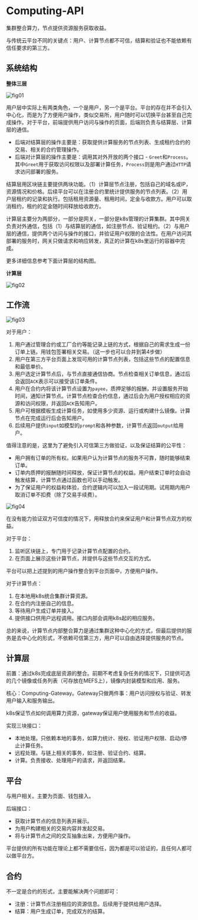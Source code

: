 # Computing-API

集群整合算力，节点提供资源服务获取收益。

与传统云平台不同的关键点：用户、计算节点都不可信，结算和验证也不能依赖有信任要求的第三方。

## 系统结构

**整体三层**

![fig01](./NewComputeStructure.png)

用户层中实际上有两类角色，一个是用户，另一个是平台。平台的存在并不会引入中心化，而是为了方便用户操作，类似交易所，用户随时可以切换平台甚至自己完成操作。对于平台，前端提供用户访问与操作的页面，后端则负责与结算层、计算层的通信。

- 后端对结算层的操作主要是：获取提供计算服务的节点列表、生成租约合约的交易、相关的合约管理操作。
- 后端对计算层的操作主要是：调用其对外开放的两个接口 - `Greet`和`Process`。其中`Greet`用于获取访问权限以及部署计算任务，`Process`则是用户通过`HTTP`请求访问部署的服务。

结算层用区块链主要提供两块功能。（1）计算层节点注册，包括自己的域名或IP，资源情况和价格。后续平台可以在注册合约里统计提供服务的节点列表。（2）用户层租约的记录和执行。包括租用资源量、租用时间，定金与收款方。用户可以取消租约，租约的定金随时间释放给收款方。

计算层主要分为两部分，一部分是网关，一部分是k8s管理的计算集群。其中网关负责对外通信，包括（1）与结算层的通信，如注册节点、验证租约。（2）与用户层的通信，提供两个访问与操作的接口，并验证用户权限的合法性。在用户访问其部署的服务时，网关只做请求和响应转发，真正的计算在k8s里运行的容器中完成。

更多详细信息参考下面计算层的结构图。

**计算层**

![fig02](./GatewayInterface.png)

## 工作流

![fig03](./NewComputeWorkflow.png)

对于用户：

1. 用户通过管理合约或工厂合约等能记录上链的方式，根据自己的需求生成一份订单上链。用钱包签署相关交易。（这一步也可以合并到第4步做）
2. 用户在第三方平台页面上发现可用的计算节点列表，包括这些节点的配置信息和最低单价。
3. 用户选定计算节点后，与节点直接通信协商。节点检查相关订单信息，通过后会返回`ACK`表示可以接受该订单条件。
4. 用户在合约内将该计算节点设置为`payee`，质押足够的报酬，并设置服务开始时间，通知计算节点。计算节点检查合约信息，通过后会为用户授权相应的资源和访问权限，并返回`ACK`告知用户。
5. 用户可根据模板生成计算任务，如使用多少资源、运行或构建什么镜像。计算节点在完成运行后会告知用户。
6. 后续用户提供`input`如模型的`prompt`和各种参数，计算节点返回`output`给用户。

值得注意的是，这里为了避免引入可信第三方做验证，以及保证结算的公平性：

- 用户拥有订单的所有权。如果用户认为计算节点的服务不可靠，随时能够结束订单。
- 订单内质押的报酬随时间释放，保证计算节点的权益。用户结束订单时会自动触发结算，计算节点通过函数也可以手动触发。
- 为了保证用户的权益和体验，合约逻辑内可以加入一段试用期。试用期内用户取消订单不扣费（除了交易手续费）。

![fig04](./NewComputeWorkflowFail.png)

在没有能力验证双方可信度的情况下，用释放合约来保证用户和计算节点双方的权益。

对于平台：

1. 监听区块链上，专门用于记录计算节点配置的合约。
2. 在页面上展示这些计算节点，并提供与这些节点交互的方式。

平台可以把上述提到的用户操作整合到平台页面中，方便用户操作。

对于计算节点：

1. 在本地用k8s统合集群计算资源。
2. 在合约内注册自己的信息。
3. 等待用户生成订单并接入。
4. 提供接口供用户远程调用。接口内部会调用k8s起的相应服务。

总的来说，计算节点内部整合算力是通过集群这种中心化的方式，但最后提供的服务是去中心化的形式，不依赖可信第三方，用户可以自由选择提供服务的节点。

## 计算层

前置：通过k8s完成底层资源的整合。前期不考虑复杂任务的情况下，只提供可选的几个镜像或任务列表（可存放在MEFS上），镜像内封装模型和应用、服务。

核心：Computing-Gateway。Gateway只做两件事：用户访问授权与验证、转发用户输入和服务输出。

k8s保证节点如何调用算力资源，gateway保证用户使用服务和节点的收益。

实现三块接口：

- 本地处理。只依赖本地的事务，如算力统计、授权、验证用户权限、启动/停止计算任务。
- 远程处理。与链上相关的事务，如注册、验证合约、结算。
- 计算。负责接收、处理用户的请求，并返回结果。

## 平台

与用户相关。主要为页面、钱包接入。

后端接口：

- 获取计算节点的信息列表并展示。
- 为用户构建相关的交易内容并发起交易。
- 将与计算节点之间的交互抽象出来，方便用户操作。

平台提供的所有功能在理论上都不需要信任，因为都是可以验证的，且任何人都可以做平台方。

## 合约

不一定是合约的形式，主要能解决两个问题即可：

- 注册：计算节点注册相应的资源信息。后续用于提供给用户选择。
- 结算：用户生成订单，完成双方的结算。
